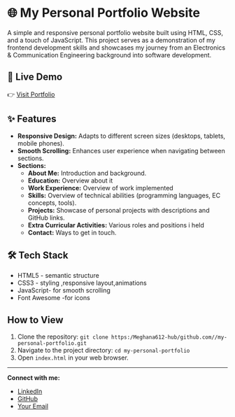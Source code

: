 # 🌐 My Personal Portfolio Website

A simple and responsive personal portfolio website built using HTML, CSS, and a touch of JavaScript. This project serves as a demonstration of my frontend development skills and showcases my journey from an Electronics & Communication Engineering background into software development.

##  🔗 Live Demo
👉 [Visit Portfolio](file:///C:/Users/megha/OneDrive/Desktop/portfolio/my_portfolio/index.html)

## ✨ Features

* **Responsive Design:** Adapts to different screen sizes (desktops, tablets, mobile phones).
* **Smooth Scrolling:** Enhances user experience when navigating between sections.
* **Sections:**
    * **About Me:** Introduction and background.
    * **Education:** Overview about it 
    * **Work Experience:** Overview of work implemented
    * **Skills:** Overview of technical abilities (programming languages, EC concepts, tools).
    * **Projects:** Showcase of personal projects with descriptions and GitHub links.
    * **Extra Curricular Activities:** Various roles and positions i held
    * **Contact:** Ways to get in touch.

##  🛠️ Tech Stack

* HTML5 - semantic structure
* CSS3 - styling ,responsive layout,animations
* JavaScript- for smooth scrolling
* Font Awesome -for icons

## How to View

1.  Clone the repository: `git clone https:/Meghana612-hub/github.com//my-personal-portfolio.git`
2.  Navigate to the project directory: `cd my-personal-portfolio`
3.  Open `index.html` in your web browser.
---

**Connect with me:**

* [LinkedIn](https://linkedin.com/in/meghana-s-nair-911617223)
* [GitHub](https://github.com/Meghana612-hub)
* [Your Email](mailto:meghanasasikumar@gmail.com)
